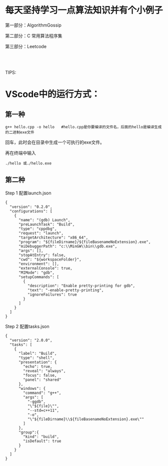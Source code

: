 # 每天坚持学习一点算法知识并有个小例子

第一部分：AlgorithmGossip

第二部分：C 常用算法程序集
  
第三部分：Leetcode

</br>
</br>
</br>  
TIPS:

# VScode中的运行方式：

## 第一种
```g++ hello.cpp -o hello   #hello.cpp是你要编译的文件名，后面的hello是编译生成的二进制exe文件```

回车，此时会在目录中生成一个可执行的exe文件。

再在终端中输入

``` ./hello 或./hello.exe ```


## 第二种
Step 1 配置launch.json

```
{
  "version": "0.2.0",
  "configurations": [
    {
      "name": "(gdb) Launch",
      "preLaunchTask": "Build",
      "type": "cppdbg",
      "request": "launch",
      "targetArchitecture": "x86_64",
      "program": "${fileDirname}/${fileBasenameNoExtension}.exe",
      "miDebuggerPath": "c:\\MinGW\\bin\\gdb.exe",
      "args": [],
      "stopAtEntry": false,
      "cwd": "${workspaceFolder}",
      "environment": [],
      "externalConsole": true,
      "MIMode": "gdb",
      "setupCommands": [
        {
          "description": "Enable pretty-printing for gdb",
          "text": "-enable-pretty-printing",
          "ignoreFailures": true
        }
      ]
    }
  ]
} 
```



Step 2 配置tasks.json

```
{
  "version": "2.0.0",
  "tasks": [
    {
      "label": "Build",
      "type": "shell",
      "presentation": {
        "echo": true,
        "reveal": "always",
        "focus": false,
        "panel": "shared"
      },
      "windows": {
        "command": "g++",
        "args": [
          "-ggdb",
          "\"${file}\"",
          "--std=c++11",
          "-o",
          "\"${fileDirname}\\${fileBasenameNoExtension}.exe\""
        ]
      },
      "group":{
        "kind": "build",
        "isDefault": true
      }
    }
  ]
}
```
